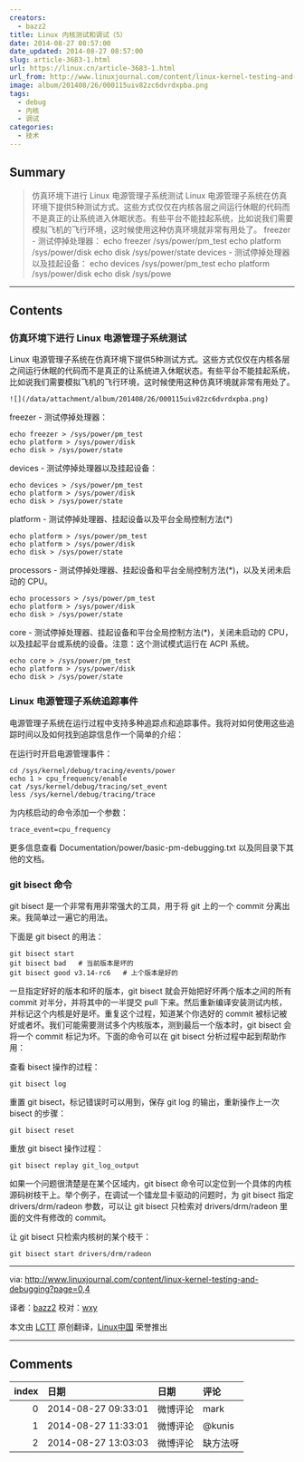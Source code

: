 ```yaml
---
creators:
  - bazz2
title: Linux 内核测试和调试（5）
date: 2014-08-27 08:57:00
date_updated: 2014-08-27 08:57:00
slug: article-3683-1.html
url: https://linux.cn/article-3683-1.html
url_from: http://www.linuxjournal.com/content/linux-kernel-testing-and-debugging?page=0,4
image: album/201408/26/000115uiv82zc6dvrdxpba.png
tags:
  - debug
  - 内核
  - 调试
categories:
  - 技术
---
```


## Summary

> 仿真环境下进行 Linux 电源管理子系统测试 Linux 电源管理子系统在仿真环境下提供5种测试方式。这些方式仅仅在内核各层之间运行休眠的代码而不是真正的让系统进入休眠状态。有些平台不能挂起系统，比如说我们需要模拟飞机的飞行环境，这时候使用这种仿真环境就非常有用处了。  freezer - 测试停掉处理器： echo freezer  /sys/power/pm_test echo platform  /sys/power/disk echo disk  /sys/power/state  devices - 测试停掉处理器以及挂起设备： echo devices  /sys/power/pm_test echo platform  /sys/power/disk echo disk  /sys/powe

***

<!-- more -->

## Contents

### 仿真环境下进行 Linux 电源管理子系统测试

Linux 电源管理子系统在仿真环境下提供5种测试方式。这些方式仅仅在内核各层之间运行休眠的代码而不是真正的让系统进入休眠状态。有些平台不能挂起系统，比如说我们需要模拟飞机的飞行环境，这时候使用这种仿真环境就非常有用处了。

`![](/data/attachment/album/201408/26/000115uiv82zc6dvrdxpba.png)`

freezer - 测试停掉处理器：

```shell
echo freezer > /sys/power/pm_test
echo platform > /sys/power/disk
echo disk > /sys/power/state
```

devices - 测试停掉处理器以及挂起设备：

```shell
echo devices > /sys/power/pm_test
echo platform > /sys/power/disk
echo disk > /sys/power/state
```

platform - 测试停掉处理器、挂起设备以及平台全局控制方法(\*)

```shell
echo platform > /sys/power/pm_test
echo platform > /sys/power/disk
echo disk > /sys/power/state
```

processors - 测试停掉处理器、挂起设备和平台全局控制方法(\*)，以及关闭未启动的 CPU。

```shell
echo processors > /sys/power/pm_test
echo platform > /sys/power/disk
echo disk > /sys/power/state
```

core - 测试停掉处理器、挂起设备和平台全局控制方法(\*)，关闭未启动的 CPU，以及挂起平台或系统的设备。注意：这个测试模式运行在 ACPI 系统。

```shell
echo core > /sys/power/pm_test
echo platform > /sys/power/disk
echo disk > /sys/power/state
```

### Linux 电源管理子系统追踪事件

电源管理子系统在运行过程中支持多种追踪点和追踪事件。我将对如何使用这些追踪时间以及如何找到追踪信息作一个简单的介绍：

在运行时开启电源管理事件：

```shell
cd /sys/kernel/debug/tracing/events/power
echo 1 > cpu_frequency/enable
cat /sys/kernel/debug/tracing/set_event
less /sys/kernel/debug/tracing/trace
```

为内核启动的命令添加一个参数：

```shell
trace_event=cpu_frequency
```

更多信息查看 Documentation/power/basic-pm-debugging.txt 以及同目录下其他的文档。

### git bisect 命令

git bisect 是一个非常有用非常强大的工具，用于将 git 上的一个 commit 分离出来。我简单过一遍它的用法。

下面是 git bisect 的用法：

```shell
git bisect start
git bisect bad   # 当前版本是坏的
git bisect good v3.14-rc6   # 上个版本是好的
```

一旦指定好好的版本和坏的版本，git bisect 就会开始把好坏两个版本之间的所有 commit 对半分，并将其中的一半提交 pull 下来。然后重新编译安装测试内核，并标记这个内核是好是坏。重复这个过程，知道某个你选好的 commit 被标记被好或者坏。我们可能需要测试多个内核版本，测到最后一个版本时，git bisect 会将一个 commit 标记为坏。下面的命令可以在 git bisect 分析过程中起到帮助作用：

查看 bisect 操作的过程：

```shell
git bisect log
```

重置 git bisect，标记错误时可以用到，保存 git log 的输出，重新操作上一次 bisect 的步骤：

```shell
git bisect reset
```

重放 git bisect 操作过程：

```shell
git bisect replay git_log_output
```

如果一个问题很清楚是在某个区域内，git bisect 命令可以定位到一个具体的内核源码树枝干上。举个例子，在调试一个镭龙显卡驱动的问题时，为 git bisect 指定 drivers/drm/radeon 参数，可以让 git bisect 只检索对 drivers/drm/radeon 里面的文件有修改的 commit。

让 git bisect 只检索内核树的某个枝干：

```shell
git bisect start drivers/drm/radeon
```

---

via: <http://www.linuxjournal.com/content/linux-kernel-testing-and-debugging?page=0,4>

译者：[bazz2](https://github.com/bazz2) 校对：[wxy](https://github.com/wxy)

本文由 [LCTT](https://github.com/LCTT/TranslateProject) 原创翻译，[Linux中国](https://linux.cn/) 荣誉推出

***

## Comments

|   index | 日期                | 日期     | 评论     |
|--------:|:--------------------|:---------|:---------|
|       0 | 2014-08-27 09:33:01 | 微博评论 | mark     |
|       1 | 2014-08-27 11:33:01 | 微博评论 | @kunis   |
|       2 | 2014-08-27 13:03:03 | 微博评论 | 缺方法呀 |

